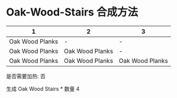 # Oak-Wood-Stairs 合成方法

|1|2|3|
|----|-----|-----|
|Oak Wood Planks|-|-|
|Oak Wood Planks|Oak Wood Planks|-|
|Oak Wood Planks|Oak Wood Planks|Oak Wood Planks|

是否需要加热: 否

生成 Oak Wood Stairs \* 数量 4
<br/> <br/> <br/> 


